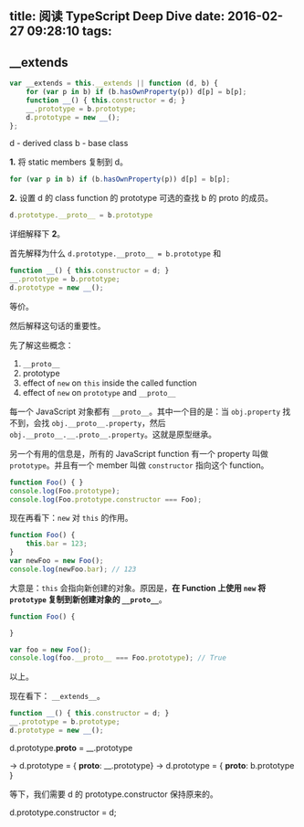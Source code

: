 title: 阅读 TypeScript Deep Dive
date: 2016-02-27 09:28:10
tags:
---

## __extends

```js
var __extends = this.__extends || function (d, b) {
    for (var p in b) if (b.hasOwnProperty(p)) d[p] = b[p];
    function __() { this.constructor = d; }
    __.prototype = b.prototype;
    d.prototype = new __();
};
```

d - derived class
b - base class

**1.** 将 static members 复制到 d。

```js
for (var p in b) if (b.hasOwnProperty(p)) d[p] = b[p];
```


**2.** 设置 d 的 class function 的 prototype 可选的查找 b 的 proto 的成员。

```js
d.prototype.__proto__ = b.prototype
```

详细解释下 **2**。

首先解释为什么 `d.prototype.__proto__ = b.prototype` 和 

```js
function __() { this.constructor = d; }
__.prototype = b.prototype;
d.prototype = new __();
```

等价。

然后解释这句话的重要性。

先了解这些概念：

1. `__proto__`
2. prototype
3. effect of `new` on `this` inside the called function
4. effect of `new` on `prototype` and `__proto__`

每一个 JavaScript 对象都有 `__proto__`。其中一个目的是：当 `obj.property` 找不到，会找 `obj.__proto__.property`，然后 `obj.__proto__.__.proto__.property`。这就是原型继承。

另一个有用的信息是，所有的 JavaScript function 有一个 property 叫做 `prototype`。并且有一个 member 叫做 `constructor` 指向这个 function。

```js
function Foo() { }
console.log(Foo.prototype);
console.log(Foo.prototype.constructor === Foo);
```

现在再看下：`new` 对 `this` 的作用。

```js
function Foo() {
    this.bar = 123;
}
var newFoo = new Foo();
console.log(newFoo.bar); // 123
```

大意是：`this` 会指向新创建的对象。原因是，**在 Function 上使用 `new` 将 `prototype` 复制到新创建对象的 `__proto__`**。

```js
function Foo() {

}

var foo = new Foo();
console.log(foo.__proto__ === Foo.prototype); // True
```

以上。

现在看下： `__extends__`。


```js
function __() { this.constructor = d; }
__.prototype = b.prototype;
d.prototype = new __();
```

d.prototype.__proto__ = __.prototype

-> d.prototype = { __proto__: __.prototype}
-> d.prototype = { __proto__: b.prototype }

等下，我们需要 d 的 prototype.constructor 保持原来的。

d.prototype.constructor = d;



